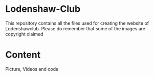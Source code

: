 # Lodenshaw-Club
This repository contains all the files used for creating the website of Lodenshawclub.
Please do remember that some of the images are copyright claimed
# Content
Picture, Videos and code
